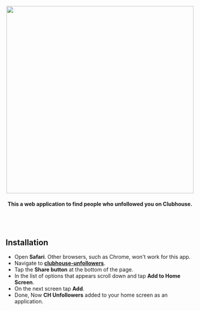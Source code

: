<p align="center">
<img src="https://raw.githubusercontent.com/soroushchehresa/clubhouse-unfollowers/master/logo.png" align="center" width="500px" />
</p>
<div align="center">
  
#### This a web application to find people who unfollowed you on Clubhouse.

</div>

<br>
<br>

## Installation
- Open **Safari**. Other browsers, such as Chrome, won't work for this app.
- Navigate to [**clubhouse-unfollowers**](https://soroushchehresa.github.io/clubhouse-unfollowers).
- Tap the **Share button** at the bottom of the page.
- In the list of options that appears scroll down and tap **Add to Home Screen**.
- On the next screen tap **Add**.
- Done, Now **CH Unfollowers** added to your home screen as an application.
